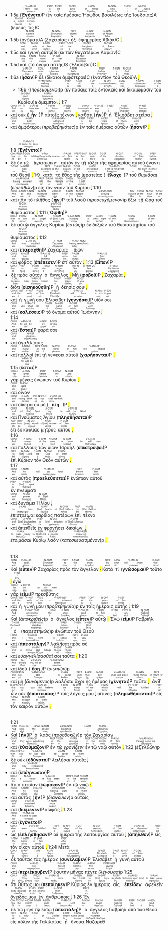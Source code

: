 - 1:5a (<RUBY><ruby><ruby><strong><strong>Ἐγένετο</strong></strong><rt>γίνομαι</rt></ruby><rt>There was</rt></ruby><rt>V-AMI-3S</rt></RUBY>)P (<RUBY><ruby><ruby>ἐν<rt>ἐν</rt></ruby><rt>in</rt></ruby><rt>PREP</rt></RUBY> <RUBY><ruby><ruby>ταῖς<rt>ὁ</rt></ruby><rt>the</rt></ruby><rt>T-DPF</rt></RUBY> <RUBY><ruby><ruby>ἡμέραις<rt>ἡμέρα</rt></ruby><rt>days</rt></ruby><rt>N-DPF</rt></RUBY> <RUBY><ruby><ruby>Ἡρῴδου<rt>Ἡρώδης</rt></ruby><rt>of Herod</rt></ruby><rt>N-GSM</rt></RUBY> <RUBY><ruby><ruby>βασιλέως<rt>βασιλεύς</rt></ruby><rt>king</rt></ruby><rt>N-GSM</rt></RUBY> <RUBY><ruby><ruby>τῆς<rt>ὁ</rt></ruby><rt>-</rt></ruby><rt>T-GSF</rt></RUBY> <RUBY><ruby><ruby>Ἰουδαίας<rt>Ἰουδαία</rt></ruby><rt>of Judea</rt></ruby><rt>N-GSF</rt></RUBY>)A (<RUBY><ruby><ruby>ἱερεύς<rt>ἱερεύς</rt></ruby><rt>a priest</rt></ruby><rt>N-NSM</rt></RUBY> <RUBY><ruby><ruby>τις<rt>τις</rt></ruby><rt>certain</rt></ruby><rt>X-NSM</rt></RUBY>)C
- 1:5b (<RUBY><ruby><ruby>ὀνόματι<rt>ὄνομα</rt></ruby><rt>named</rt></ruby><rt>N-DSN</rt></RUBY>)A (<RUBY><ruby><ruby>Ζαχαρίας<rt>Ζαχαρίας</rt></ruby><rt>Zechariah</rt></ruby><rt>N-NSM</rt></RUBY> ‹<RUBY><ruby><ruby>ἐξ<rt>ἐκ</rt></ruby><rt>of [the]</rt></ruby><rt>PREP</rt></RUBY> <RUBY><ruby><ruby>ἐφημερίας<rt>ἐφημερία</rt></ruby><rt>division</rt></ruby><rt>N-GSF</rt></RUBY> <RUBY><ruby><ruby>Ἀβιά<rt>Ἀβιά</rt></ruby><rt>of Abijah</rt></ruby><rt>N-GSM</rt></RUBY>›)C <mark class="pm">,</mark>
- 1:5c <RUBY><ruby><ruby>καὶ<rt>καί</rt></ruby><rt>and</rt></ruby><rt>CONJ</rt></RUBY> (<RUBY><ruby><ruby>γυνὴ<rt>γυνή</rt></ruby><rt>wife</rt></ruby><rt>N-NSF</rt></RUBY> <RUBY><ruby><ruby>αὐτῷ<rt>αὐτός</rt></ruby><rt>of him</rt></ruby><rt>P-DSM</rt></RUBY>)S (<RUBY><ruby><ruby>ἐκ<rt>ἐκ</rt></ruby><rt>of</rt></ruby><rt>PREP</rt></RUBY> <RUBY><ruby><ruby>τῶν<rt>ὁ</rt></ruby><rt>the</rt></ruby><rt>T-GPF</rt></RUBY> <RUBY><ruby><ruby>θυγατέρων<rt>θυγάτηρ</rt></ruby><rt>daughters</rt></ruby><rt>N-GPF</rt></RUBY> <RUBY><ruby><ruby>Ἀαρών<rt>Ἀαρών</rt></ruby><rt>of Aaron</rt></ruby><rt>N-GSM</rt></RUBY>)C
- 1:5d <RUBY><ruby><ruby>καὶ<rt>καί</rt></ruby><rt>and</rt></ruby><rt>CONJ</rt></RUBY> (<RUBY><ruby><ruby>τὸ<rt>ὁ</rt></ruby><rt>the</rt></ruby><rt>T-NSN</rt></RUBY> <RUBY><ruby><ruby>ὄνομα<rt>ὄνομα</rt></ruby><rt>name</rt></ruby><rt>N-NSN</rt></RUBY> <RUBY><ruby><ruby>αὐτῆς<rt>αὐτός</rt></ruby><rt>of her</rt></ruby><rt>P-GSF</rt></RUBY>)S (<RUBY><ruby><ruby>Ἐλισάβετ<rt>Ἐλισάβετ</rt></ruby><rt>Elizabeth</rt></ruby><rt>N-NSF</rt></RUBY>)C <mark class="pm">.</mark> 
- 1:6a (<RUBY><ruby><ruby><strong><strong>ἦσαν</strong></strong><rt>εἰμί</rt></ruby><rt>They were</rt></ruby><rt>V-IAI-3P</rt></RUBY>)P <RUBY><ruby><ruby>δὲ<rt>δέ</rt></ruby><rt>now</rt></ruby><rt>CONJ</rt></RUBY> (<RUBY><ruby><ruby>δίκαιοι<rt>δίκαιος</rt></ruby><rt>righteous</rt></ruby><rt>A-NPM</rt></RUBY> <RUBY><ruby><ruby>ἀμφότεροι<rt>ἀμφότερος</rt></ruby><rt>both</rt></ruby><rt>A-NPM</rt></RUBY>)C (<RUBY><ruby><ruby>ἐναντίον<rt>ἐναντίον</rt></ruby><rt>before</rt></ruby><rt>PREP</rt></RUBY> <RUBY><ruby><ruby>τοῦ<rt>ὁ</rt></ruby><rt>-</rt></ruby><rt>T-GSM</rt></RUBY> <RUBY><ruby><ruby>Θεοῦ<rt>θεός</rt></ruby><rt>God</rt></ruby><rt>N-GSM</rt></RUBY>)A <mark class="pm">,</mark> 
	- 1:6b {(<RUBY><ruby><ruby><em><em>πορευόμενοι</em></em><rt>πορεύω</rt></ruby><rt>walking</rt></ruby><rt>V-PMP-NPM</rt></RUBY>)p (<RUBY><ruby><ruby>ἐν<rt>ἐν</rt></ruby><rt>in</rt></ruby><rt>PREP</rt></RUBY> <RUBY><ruby><ruby>πάσαις<rt>πᾶς</rt></ruby><rt>all</rt></ruby><rt>A-DPF</rt></RUBY> <RUBY><ruby><ruby>ταῖς<rt>ὁ</rt></ruby><rt>the</rt></ruby><rt>T-DPF</rt></RUBY> <RUBY><ruby><ruby>ἐντολαῖς<rt>ἐντολή</rt></ruby><rt>commandments</rt></ruby><rt>N-DPF</rt></RUBY> <RUBY><ruby><ruby>καὶ<rt>καί</rt></ruby><rt>and</rt></ruby><rt>CONJ</rt></RUBY> <RUBY><ruby><ruby>δικαιώμασιν<rt>δικαίωμα</rt></ruby><rt>ordinances</rt></ruby><rt>N-DPN</rt></RUBY> <RUBY><ruby><ruby>τοῦ<rt>ὁ</rt></ruby><rt>of the</rt></ruby><rt>T-GSM</rt></RUBY> <RUBY><ruby><ruby>Κυρίου<rt>κύριος</rt></ruby><rt>Lord</rt></ruby><rt>N-GSM</rt></RUBY>)a <RUBY><ruby><ruby>ἄμεμπτοι<rt>ἄμεμπτος</rt></ruby><rt>blameless</rt></ruby><rt>A-NPM</rt></RUBY> <mark class="pm">.</mark> 1:7
- <RUBY><ruby><ruby>καὶ<rt>καί</rt></ruby><rt>And</rt></ruby><rt>CONJ</rt></RUBY> <RUBY><ruby><ruby>οὐκ<rt>οὐ</rt></ruby><rt>no</rt></ruby><rt>PRT-N</rt></RUBY> (<RUBY><ruby><ruby><strong><strong>ἦν</strong></strong><rt>εἰμί</rt></ruby><rt>there was</rt></ruby><rt>V-IAI-3S</rt></RUBY>)P <RUBY><ruby><ruby>αὐτοῖς<rt>αὐτός</rt></ruby><rt>to them</rt></ruby><rt>P-DPM</rt></RUBY> <RUBY><ruby><ruby>τέκνον<rt>τέκνον</rt></ruby><rt>child</rt></ruby><rt>N-NSN</rt></RUBY> <mark class="pm">,</mark> <RUBY><ruby><ruby>καθότι<rt>καθότι</rt></ruby><rt>inasmuch as</rt></ruby><rt>CONJ</rt></RUBY> (<RUBY><ruby><ruby><strong><strong>ἦν</strong></strong><rt>εἰμί</rt></ruby><rt>was</rt></ruby><rt>V-IAI-3S</rt></RUBY>)P <RUBY><ruby><ruby>ἡ<rt>ὁ</rt></ruby><rt>-</rt></ruby><rt>T-NSF</rt></RUBY> <RUBY><ruby><ruby>Ἐλισάβετ<rt>Ἐλισάβετ</rt></ruby><rt>Elizabeth</rt></ruby><rt>N-NSF</rt></RUBY> <RUBY><ruby><ruby>στεῖρα<rt>στεῖρα</rt></ruby><rt>barren</rt></ruby><rt>A-NSF</rt></RUBY> <mark class="pm">,</mark>
- <RUBY><ruby><ruby>καὶ<rt>καί</rt></ruby><rt>and</rt></ruby><rt>CONJ</rt></RUBY> <RUBY><ruby><ruby>ἀμφότεροι<rt>ἀμφότερος</rt></ruby><rt>both</rt></ruby><rt>A-NPM</rt></RUBY> (<RUBY><ruby><ruby><em><em>προβεβηκότες</em></em><rt>προβαίνω</rt></ruby><rt>advanced</rt></ruby><rt>V-RAP-NPM</rt></RUBY>)p <RUBY><ruby><ruby>ἐν<rt>ἐν</rt></ruby><rt>in</rt></ruby><rt>PREP</rt></RUBY> <RUBY><ruby><ruby>ταῖς<rt>ὁ</rt></ruby><rt>the</rt></ruby><rt>T-DPF</rt></RUBY> <RUBY><ruby><ruby>ἡμέραις<rt>ἡμέρα</rt></ruby><rt>years</rt></ruby><rt>N-DPF</rt></RUBY> <RUBY><ruby><ruby>αὐτῶν<rt>αὐτός</rt></ruby><rt>of them</rt></ruby><rt>P-GPM</rt></RUBY> (<RUBY><ruby><ruby><strong><strong>ἦσαν</strong></strong><rt>εἰμί</rt></ruby><rt>were</rt></ruby><rt>V-IAI-3P</rt></RUBY>)P <mark class="pm">.</mark></br></br></br> 1:8 (<RUBY><ruby><ruby><strong><strong>Ἐγένετο</strong></strong><rt>γίνομαι</rt></ruby><rt>It came to pass</rt></ruby><rt>V-AMI-3S</rt></RUBY>)P
- <RUBY><ruby><ruby>δὲ<rt>δέ</rt></ruby><rt>now</rt></ruby><rt>CONJ</rt></RUBY> <RUBY><ruby><ruby>ἐν<rt>ἐν</rt></ruby><rt>in</rt></ruby><rt>PREP</rt></RUBY> <RUBY><ruby><ruby>τῷ<rt>ὁ</rt></ruby><rt>the</rt></ruby><rt>T-DSN</rt></RUBY> <RUBY><ruby><ruby><em>ἱερατεύειν</em><rt>ἱερατεύω</rt></ruby><rt>fulfilling the priestly service</rt></ruby><rt>V-PAN</rt></RUBY> <RUBY><ruby><ruby>αὐτὸν<rt>αὐτός</rt></ruby><rt>of him</rt></ruby><rt>P-ASM</rt></RUBY> <RUBY><ruby><ruby>ἐν<rt>ἐν</rt></ruby><rt>in</rt></ruby><rt>PREP</rt></RUBY> <RUBY><ruby><ruby>τῇ<rt>ὁ</rt></ruby><rt>the</rt></ruby><rt>T-DSF</rt></RUBY> <RUBY><ruby><ruby>τάξει<rt>τάξις</rt></ruby><rt>order</rt></ruby><rt>N-DSF</rt></RUBY> <RUBY><ruby><ruby>τῆς<rt>ὁ</rt></ruby><rt>of the</rt></ruby><rt>T-GSF</rt></RUBY> <RUBY><ruby><ruby>ἐφημερίας<rt>ἐφημερία</rt></ruby><rt>division</rt></ruby><rt>N-GSF</rt></RUBY> <RUBY><ruby><ruby>αὐτοῦ<rt>αὐτός</rt></ruby><rt>of him</rt></ruby><rt>P-GSM</rt></RUBY> <RUBY><ruby><ruby>ἔναντι<rt>ἔναντι</rt></ruby><rt>before</rt></ruby><rt>PREP</rt></RUBY> <RUBY><ruby><ruby>τοῦ<rt>ὁ</rt></ruby><rt>-</rt></ruby><rt>T-GSM</rt></RUBY> <RUBY><ruby><ruby>Θεοῦ<rt>θεός</rt></ruby><rt>God</rt></ruby><rt>N-GSM</rt></RUBY> <mark class="pm">,</mark> 1:9 <RUBY><ruby><ruby>κατὰ<rt>κατά</rt></ruby><rt>according to</rt></ruby><rt>PREP</rt></RUBY> <RUBY><ruby><ruby>τὸ<rt>ὁ</rt></ruby><rt>the</rt></ruby><rt>T-ASN</rt></RUBY> <RUBY><ruby><ruby>ἔθος<rt>ἔθος</rt></ruby><rt>custom</rt></ruby><rt>N-ASN</rt></RUBY> <RUBY><ruby><ruby>τῆς<rt>ὁ</rt></ruby><rt>of the</rt></ruby><rt>T-GSF</rt></RUBY> <RUBY><ruby><ruby>ἱερατείας<rt>ἱερατεία</rt></ruby><rt>priesthood</rt></ruby><rt>N-GSF</rt></RUBY> (<RUBY><ruby><ruby><strong><strong>ἔλαχε</strong></strong><rt>λαγχάνω</rt></ruby><rt>it fell to him by lot</rt></ruby><rt>V-AAI-3S</rt></RUBY>)P <RUBY><ruby><ruby>τοῦ<rt>ὁ</rt></ruby><rt>-</rt></ruby><rt>T-GSN</rt></RUBY> <RUBY><ruby><ruby><em>θυμιᾶσαι</em><rt>θυμιάω</rt></ruby><rt>to burn incense</rt></ruby><rt>V-AAN</rt></RUBY> (<RUBY><ruby><ruby><em><em>εἰσελθὼν</em></em><rt>εἰσέρχομαι</rt></ruby><rt>having entered</rt></ruby><rt>V-AAP-NSM</rt></RUBY>)p <RUBY><ruby><ruby>εἰς<rt>εἰς</rt></ruby><rt>into</rt></ruby><rt>PREP</rt></RUBY> <RUBY><ruby><ruby>τὸν<rt>ὁ</rt></ruby><rt>the</rt></ruby><rt>T-ASM</rt></RUBY> <RUBY><ruby><ruby>ναὸν<rt>ναός</rt></ruby><rt>temple</rt></ruby><rt>N-ASM</rt></RUBY> <RUBY><ruby><ruby>τοῦ<rt>ὁ</rt></ruby><rt>of the</rt></ruby><rt>T-GSM</rt></RUBY> <RUBY><ruby><ruby>Κυρίου<rt>κύριος</rt></ruby><rt>Lord</rt></ruby><rt>N-GSM</rt></RUBY> <mark class="pm">,</mark> 1:10
- <RUBY><ruby><ruby>καὶ<rt>καί</rt></ruby><rt>And</rt></ruby><rt>CONJ</rt></RUBY> <RUBY><ruby><ruby>πᾶν<rt>πᾶς</rt></ruby><rt>all</rt></ruby><rt>A-NSN</rt></RUBY> <RUBY><ruby><ruby>τὸ<rt>ὁ</rt></ruby><rt>the</rt></ruby><rt>T-NSN</rt></RUBY> <RUBY><ruby><ruby>πλῆθος<rt>πλῆθος</rt></ruby><rt>multitude</rt></ruby><rt>N-NSN</rt></RUBY> (<RUBY><ruby><ruby><strong><strong>ἦν</strong></strong><rt>εἰμί</rt></ruby><rt>were</rt></ruby><rt>V-IAI-3S</rt></RUBY>)P <RUBY><ruby><ruby>τοῦ<rt>ὁ</rt></ruby><rt>of the</rt></ruby><rt>T-GSM</rt></RUBY> <RUBY><ruby><ruby>λαοῦ<rt>λαός</rt></ruby><rt>people</rt></ruby><rt>N-GSM</rt></RUBY> (<RUBY><ruby><ruby><em><em>προσευχόμενον</em></em><rt>προσεύχομαι</rt></ruby><rt>praying</rt></ruby><rt>V-PMP-NSN</rt></RUBY>)p <RUBY><ruby><ruby>ἔξω<rt>ἔξω</rt></ruby><rt>outside</rt></ruby><rt>ADV</rt></RUBY> <RUBY><ruby><ruby>τῇ<rt>ὁ</rt></ruby><rt>at the</rt></ruby><rt>T-DSF</rt></RUBY> <RUBY><ruby><ruby>ὥρᾳ<rt>ὥρα</rt></ruby><rt>hour</rt></ruby><rt>N-DSF</rt></RUBY> <RUBY><ruby><ruby>τοῦ<rt>ὁ</rt></ruby><rt>of the</rt></ruby><rt>T-GSN</rt></RUBY> <RUBY><ruby><ruby>θυμιάματος<rt>θυμίαμα</rt></ruby><rt>incense</rt></ruby><rt>N-GSN</rt></RUBY> <mark class="pm">.</mark> 1:11 (<RUBY><ruby><ruby><strong><strong>Ὤφθη</strong></strong><rt>ὁράω</rt></ruby><rt>Appeared</rt></ruby><rt>V-API-3S</rt></RUBY>)P
- <RUBY><ruby><ruby>δὲ<rt>δέ</rt></ruby><rt>then</rt></ruby><rt>CONJ</rt></RUBY> <RUBY><ruby><ruby>αὐτῷ<rt>αὐτός</rt></ruby><rt>to him</rt></ruby><rt>P-DSM</rt></RUBY> <RUBY><ruby><ruby>ἄγγελος<rt>ἄγγελος</rt></ruby><rt>an angel</rt></ruby><rt>N-NSM</rt></RUBY> <RUBY><ruby><ruby>Κυρίου<rt>κύριος</rt></ruby><rt>of [the] Lord</rt></ruby><rt>N-GSM</rt></RUBY> (<RUBY><ruby><ruby><em><em>ἑστὼς</em></em><rt>ἵστημι</rt></ruby><rt>standing</rt></ruby><rt>V-RAP-NSM</rt></RUBY>)p <RUBY><ruby><ruby>ἐκ<rt>ἐκ</rt></ruby><rt>at</rt></ruby><rt>PREP</rt></RUBY> <RUBY><ruby><ruby>δεξιῶν<rt>δεξιός</rt></ruby><rt>[the] right</rt></ruby><rt>A-GPN</rt></RUBY> <RUBY><ruby><ruby>τοῦ<rt>ὁ</rt></ruby><rt>of the</rt></ruby><rt>T-GSN</rt></RUBY> <RUBY><ruby><ruby>θυσιαστηρίου<rt>θυσιαστήριον</rt></ruby><rt>altar</rt></ruby><rt>N-GSN</rt></RUBY> <RUBY><ruby><ruby>τοῦ<rt>ὁ</rt></ruby><rt>of the</rt></ruby><rt>T-GSN</rt></RUBY> <RUBY><ruby><ruby>θυμιάματος<rt>θυμίαμα</rt></ruby><rt>incense</rt></ruby><rt>N-GSN</rt></RUBY> <mark class="pm">.</mark> 1:12
- <RUBY><ruby><ruby>καὶ<rt>καί</rt></ruby><rt>And</rt></ruby><rt>CONJ</rt></RUBY> (<RUBY><ruby><ruby><strong><strong>ἐταράχθη</strong></strong><rt>ταράσσω</rt></ruby><rt>was troubled</rt></ruby><rt>V-API-3S</rt></RUBY>)P <RUBY><ruby><ruby>Ζαχαρίας<rt>Ζαχαρίας</rt></ruby><rt>Zechariah</rt></ruby><rt>N-NSM</rt></RUBY> <RUBY><ruby><ruby><em>ἰδών</em><rt>εἴδω</rt></ruby><rt>having seen [him]</rt></ruby><rt>V-AAP-NSM</rt></RUBY>
- <RUBY><ruby><ruby>καὶ<rt>καί</rt></ruby><rt>and</rt></ruby><rt>CONJ</rt></RUBY> <RUBY><ruby><ruby>φόβος<rt>φόβος</rt></ruby><rt>fear</rt></ruby><rt>N-NSM</rt></RUBY> (<RUBY><ruby><ruby><strong><strong>ἐπέπεσεν</strong></strong><rt>ἐπιπίπτω</rt></ruby><rt>fell</rt></ruby><rt>V-AAI-3S</rt></RUBY>)P <RUBY><ruby><ruby>ἐπ᾽<rt>ἐπί</rt></ruby><rt>upon</rt></ruby><rt>PREP</rt></RUBY> <RUBY><ruby><ruby>αὐτόν<rt>αὐτός</rt></ruby><rt>him</rt></ruby><rt>P-ASM</rt></RUBY> <mark class="pm">.</mark> 1:13 (<RUBY><ruby><ruby><strong><strong>Εἶπεν</strong></strong><rt>εἶπον</rt></ruby><rt>Said</rt></ruby><rt>V-AAI-3S</rt></RUBY>)P
- <RUBY><ruby><ruby>δὲ<rt>δέ</rt></ruby><rt>then</rt></ruby><rt>CONJ</rt></RUBY> <RUBY><ruby><ruby>πρὸς<rt>πρός</rt></ruby><rt>to</rt></ruby><rt>PREP</rt></RUBY> <RUBY><ruby><ruby>αὐτὸν<rt>αὐτός</rt></ruby><rt>him</rt></ruby><rt>P-ASM</rt></RUBY> <RUBY><ruby><ruby>ὁ<rt>ὁ</rt></ruby><rt>the</rt></ruby><rt>T-NSM</rt></RUBY> <RUBY><ruby><ruby>ἄγγελος<rt>ἄγγελος</rt></ruby><rt>angel</rt></ruby><rt>N-NSM</rt></RUBY> <mark class="pm">·</mark> <RUBY><ruby><ruby>Μὴ<rt>μή</rt></ruby><rt>Not</rt></ruby><rt>PRT-N</rt></RUBY> (<RUBY><ruby><ruby><strong><strong>φοβοῦ</strong></strong><rt>φοβέω</rt></ruby><rt>fear</rt></ruby><rt>V-PMM-2S</rt></RUBY>)P <mark class="pm">,</mark> <RUBY><ruby><ruby>Ζαχαρία<rt>Ζαχαρίας</rt></ruby><rt>Zechariah</rt></ruby><rt>N-VSM</rt></RUBY> <mark class="pm">,</mark>
- <RUBY><ruby><ruby>διότι<rt>διότι</rt></ruby><rt>because</rt></ruby><rt>CONJ</rt></RUBY> (<RUBY><ruby><ruby><strong><strong>εἰσηκούσθη</strong></strong><rt>εἰσακούω</rt></ruby><rt>has been heard</rt></ruby><rt>V-API-3S</rt></RUBY>)P <RUBY><ruby><ruby>ἡ<rt>ὁ</rt></ruby><rt>the</rt></ruby><rt>T-NSF</rt></RUBY> <RUBY><ruby><ruby>δέησίς<rt>δέησις</rt></ruby><rt>prayer</rt></ruby><rt>N-NSF</rt></RUBY> <RUBY><ruby><ruby>σου<rt>σύ</rt></ruby><rt>of you</rt></ruby><rt>P-2GS</rt></RUBY> <mark class="pm">,</mark>
- <RUBY><ruby><ruby>καὶ<rt>καί</rt></ruby><rt>and</rt></ruby><rt>CONJ</rt></RUBY> <RUBY><ruby><ruby>ἡ<rt>ὁ</rt></ruby><rt>the</rt></ruby><rt>T-NSF</rt></RUBY> <RUBY><ruby><ruby>γυνή<rt>γυνή</rt></ruby><rt>wife</rt></ruby><rt>N-NSF</rt></RUBY> <RUBY><ruby><ruby>σου<rt>σύ</rt></ruby><rt>of You</rt></ruby><rt>P-2GS</rt></RUBY> <RUBY><ruby><ruby>Ἐλισάβετ<rt>Ἐλισάβετ</rt></ruby><rt>Elizabeth</rt></ruby><rt>N-NSF</rt></RUBY> (<RUBY><ruby><ruby><strong><strong>γεννήσει</strong></strong><rt>γεννάω</rt></ruby><rt>will bear</rt></ruby><rt>V-FAI-3S</rt></RUBY>)P <RUBY><ruby><ruby>υἱόν<rt>υἱός</rt></ruby><rt>a son</rt></ruby><rt>N-ASM</rt></RUBY> <RUBY><ruby><ruby>σοι<rt>σύ</rt></ruby><rt>to you</rt></ruby><rt>P-2DS</rt></RUBY>
- <RUBY><ruby><ruby>καὶ<rt>καί</rt></ruby><rt>and</rt></ruby><rt>CONJ</rt></RUBY> (<RUBY><ruby><ruby><strong><strong>καλέσεις</strong></strong><rt>καλέω</rt></ruby><rt>you shall call</rt></ruby><rt>V-FAI-2S</rt></RUBY>)P <RUBY><ruby><ruby>τὸ<rt>ὁ</rt></ruby><rt>the</rt></ruby><rt>T-ASN</rt></RUBY> <RUBY><ruby><ruby>ὄνομα<rt>ὄνομα</rt></ruby><rt>name</rt></ruby><rt>N-ASN</rt></RUBY> <RUBY><ruby><ruby>αὐτοῦ<rt>αὐτός</rt></ruby><rt>of him</rt></ruby><rt>P-GSM</rt></RUBY> <RUBY><ruby><ruby>Ἰωάννην<rt>Ἰωάννης</rt></ruby><rt>John</rt></ruby><rt>N-ASM</rt></RUBY> <mark class="pm">.</mark></br> 1:14
- <RUBY><ruby><ruby>καὶ<rt>καί</rt></ruby><rt>And</rt></ruby><rt>CONJ</rt></RUBY> (<RUBY><ruby><ruby><strong><strong>ἔσται</strong></strong><rt>εἰμί</rt></ruby><rt>he will be</rt></ruby><rt>V-FMI-3S</rt></RUBY>)P <RUBY><ruby><ruby>χαρά<rt>χαρά</rt></ruby><rt>joy</rt></ruby><rt>N-NSF</rt></RUBY> <RUBY><ruby><ruby>σοι<rt>σύ</rt></ruby><rt>to you</rt></ruby><rt>P-2DS</rt></RUBY>
- <RUBY><ruby><ruby>καὶ<rt>καί</rt></ruby><rt>and</rt></ruby><rt>CONJ</rt></RUBY> <RUBY><ruby><ruby>ἀγαλλίασις<rt>ἀγαλλίασις</rt></ruby><rt>gladness</rt></ruby><rt>N-NSF</rt></RUBY></br>
- <RUBY><ruby><ruby>καὶ<rt>καί</rt></ruby><rt>and</rt></ruby><rt>CONJ</rt></RUBY> <RUBY><ruby><ruby>πολλοὶ<rt>πολύς</rt></ruby><rt>many</rt></ruby><rt>A-NPM</rt></RUBY> <RUBY><ruby><ruby>ἐπὶ<rt>ἐπί</rt></ruby><rt>at</rt></ruby><rt>PREP</rt></RUBY> <RUBY><ruby><ruby>τῇ<rt>ὁ</rt></ruby><rt>the</rt></ruby><rt>T-DSF</rt></RUBY> <RUBY><ruby><ruby>γενέσει<rt>γένεσις</rt></ruby><rt>birth</rt></ruby><rt>N-DSF</rt></RUBY> <RUBY><ruby><ruby>αὐτοῦ<rt>αὐτός</rt></ruby><rt>of him</rt></ruby><rt>P-GSM</rt></RUBY> (<RUBY><ruby><ruby><strong><strong>χαρήσονται</strong></strong><rt>χαίρω</rt></ruby><rt>will rejoice</rt></ruby><rt>V-FMI-3P</rt></RUBY>)P <mark class="pm">.</mark></br> 1:15 (<RUBY><ruby><ruby><strong><strong>ἔσται</strong></strong><rt>εἰμί</rt></ruby><rt>He will be</rt></ruby><rt>V-FMI-3S</rt></RUBY>)P
- <RUBY><ruby><ruby>γὰρ<rt>γάρ</rt></ruby><rt>for</rt></ruby><rt>CONJ</rt></RUBY> <RUBY><ruby><ruby>μέγας<rt>μέγας</rt></ruby><rt>great</rt></ruby><rt>A-NSM</rt></RUBY> <RUBY><ruby><ruby>ἐνώπιον<rt>ἐνώπιον</rt></ruby><rt>before</rt></ruby><rt>PREP</rt></RUBY> <RUBY><ruby><ruby>τοῦ<rt>ὁ</rt></ruby><rt>the</rt></ruby><rt>T-GSM</rt></RUBY> <RUBY><ruby><ruby>Κυρίου<rt>κύριος</rt></ruby><rt>Lord</rt></ruby><rt>N-GSM</rt></RUBY> <mark class="pm">,</mark></br>
- <RUBY><ruby><ruby>καὶ<rt>καί</rt></ruby><rt>and</rt></ruby><rt>CONJ</rt></RUBY> <RUBY><ruby><ruby>οἶνον<rt>οἶνος</rt></ruby><rt>wine</rt></ruby><rt>N-ASM</rt></RUBY>
- <RUBY><ruby><ruby>καὶ<rt>καί</rt></ruby><rt>and</rt></ruby><rt>CONJ</rt></RUBY> <RUBY><ruby><ruby>σίκερα<rt>σίκερα</rt></ruby><rt>strong drink</rt></ruby><rt>N-ASN</rt></RUBY> <RUBY><ruby><ruby>οὐ<rt>οὐ</rt></ruby><rt>no</rt></ruby><rt>PRT-N</rt></RUBY> <RUBY><ruby><ruby>μὴ<rt>μή</rt></ruby><rt>not</rt></ruby><rt>PRT-N</rt></RUBY> (<RUBY><ruby><ruby><strong><strong>πίῃ</strong></strong><rt>πίνω</rt></ruby><rt>shall he drink</rt></ruby><rt>V-AAS-3S</rt></RUBY>)P <mark class="pm">,</mark></br>
- <RUBY><ruby><ruby>καὶ<rt>καί</rt></ruby><rt>and</rt></ruby><rt>CONJ</rt></RUBY> <RUBY><ruby><ruby>Πνεύματος<rt>πνεῦμα</rt></ruby><rt>[of the] Spirit</rt></ruby><rt>N-GSN</rt></RUBY> <RUBY><ruby><ruby>Ἁγίου<rt>ἅγιος</rt></ruby><rt>Holy</rt></ruby><rt>A-GSN</rt></RUBY> (<RUBY><ruby><ruby><strong><strong>πλησθήσεται</strong></strong><rt>πλήθω</rt></ruby><rt>he will be filled</rt></ruby><rt>V-FPI-3S</rt></RUBY>)P</br> <RUBY><ruby><ruby>ἔτι<rt>ἔτι</rt></ruby><rt>even</rt></ruby><rt>ADV</rt></RUBY> <RUBY><ruby><ruby>ἐκ<rt>ἐκ</rt></ruby><rt>from</rt></ruby><rt>PREP</rt></RUBY> <RUBY><ruby><ruby>κοιλίας<rt>κοιλία</rt></ruby><rt>[the] womb</rt></ruby><rt>N-GSF</rt></RUBY> <RUBY><ruby><ruby>μητρὸς<rt>μήτηρ</rt></ruby><rt>of [the] mother</rt></ruby><rt>N-GSF</rt></RUBY> <RUBY><ruby><ruby>αὐτοῦ<rt>αὐτός</rt></ruby><rt>of him</rt></ruby><rt>P-GSM</rt></RUBY> <mark class="pm">,</mark></br> 1:16
- <RUBY><ruby><ruby>καὶ<rt>καί</rt></ruby><rt>And</rt></ruby><rt>CONJ</rt></RUBY> <RUBY><ruby><ruby>πολλοὺς<rt>πολύς</rt></ruby><rt>many</rt></ruby><rt>A-APM</rt></RUBY> <RUBY><ruby><ruby>τῶν<rt>ὁ</rt></ruby><rt>of the</rt></ruby><rt>T-GPM</rt></RUBY> <RUBY><ruby><ruby>υἱῶν<rt>υἱός</rt></ruby><rt>sons</rt></ruby><rt>N-GPM</rt></RUBY> <RUBY><ruby><ruby>Ἰσραὴλ<rt>Ἰσραήλ</rt></ruby><rt>of Israel</rt></ruby><rt>N-GSM</rt></RUBY> (<RUBY><ruby><ruby><strong><strong>ἐπιστρέψει</strong></strong><rt>ἐπιστρέφω</rt></ruby><rt>he will turn</rt></ruby><rt>V-FAI-3S</rt></RUBY>)P</br> <RUBY><ruby><ruby>ἐπὶ<rt>ἐπί</rt></ruby><rt>to</rt></ruby><rt>PREP</rt></RUBY> <RUBY><ruby><ruby>Κύριον<rt>κύριος</rt></ruby><rt>[the] Lord</rt></ruby><rt>N-ASM</rt></RUBY> <RUBY><ruby><ruby>τὸν<rt>ὁ</rt></ruby><rt>the</rt></ruby><rt>T-ASM</rt></RUBY> <RUBY><ruby><ruby>Θεὸν<rt>θεός</rt></ruby><rt>God</rt></ruby><rt>N-ASM</rt></RUBY> <RUBY><ruby><ruby>αὐτῶν<rt>αὐτός</rt></ruby><rt>of them</rt></ruby><rt>P-GPM</rt></RUBY> <mark class="pm">.</mark></br> 1:17
- <RUBY><ruby><ruby>καὶ<rt>καί</rt></ruby><rt>And</rt></ruby><rt>CONJ</rt></RUBY> <RUBY><ruby><ruby>αὐτὸς<rt>αὐτός</rt></ruby><rt>he</rt></ruby><rt>P-NSM</rt></RUBY> (<RUBY><ruby><ruby><strong><strong>προελεύσεται</strong></strong><rt>προέρχομαι</rt></ruby><rt>will go forth</rt></ruby><rt>V-FMI-3S</rt></RUBY>)P <RUBY><ruby><ruby>ἐνώπιον<rt>ἐνώπιον</rt></ruby><rt>before</rt></ruby><rt>PREP</rt></RUBY> <RUBY><ruby><ruby>αὐτοῦ<rt>αὐτός</rt></ruby><rt>Him</rt></ruby><rt>P-GSM</rt></RUBY></br> <RUBY><ruby><ruby>ἐν<rt>ἐν</rt></ruby><rt>in</rt></ruby><rt>PREP</rt></RUBY> <RUBY><ruby><ruby>πνεύματι<rt>πνεῦμα</rt></ruby><rt>[the] spirit</rt></ruby><rt>N-DSN</rt></RUBY>
- <RUBY><ruby><ruby>καὶ<rt>καί</rt></ruby><rt>and</rt></ruby><rt>CONJ</rt></RUBY> <RUBY><ruby><ruby>δυνάμει<rt>δύναμις</rt></ruby><rt>power</rt></ruby><rt>N-DSF</rt></RUBY> <RUBY><ruby><ruby>Ἠλίου<rt>Ἡλίας</rt></ruby><rt>of Elijah</rt></ruby><rt>N-GSM</rt></RUBY> <mark class="pm">,</mark></br> <RUBY><ruby><ruby><em>ἐπιστρέψαι</em><rt>ἐπιστρέφω</rt></ruby><rt>to turn</rt></ruby><rt>V-AAN</rt></RUBY> <RUBY><ruby><ruby>καρδίας<rt>καρδία</rt></ruby><rt>[the] hearts</rt></ruby><rt>N-APF</rt></RUBY> <RUBY><ruby><ruby>πατέρων<rt>πατήρ</rt></ruby><rt>of [the] fathers</rt></ruby><rt>N-GPM</rt></RUBY> <RUBY><ruby><ruby>ἐπὶ<rt>ἐπί</rt></ruby><rt>to</rt></ruby><rt>PREP</rt></RUBY> <RUBY><ruby><ruby>τέκνα<rt>τέκνον</rt></ruby><rt>[the] children</rt></ruby><rt>N-APN</rt></RUBY></br>
- <RUBY><ruby><ruby>καὶ<rt>καί</rt></ruby><rt>and</rt></ruby><rt>CONJ</rt></RUBY> <RUBY><ruby><ruby>ἀπειθεῖς<rt>ἀπειθής</rt></ruby><rt>[the] disobedient</rt></ruby><rt>A-APM</rt></RUBY> <RUBY><ruby><ruby>ἐν<rt>ἐν</rt></ruby><rt>to</rt></ruby><rt>PREP</rt></RUBY> <RUBY><ruby><ruby>φρονήσει<rt>φρόνησις</rt></ruby><rt>[the] wisdom</rt></ruby><rt>N-DSF</rt></RUBY> <RUBY><ruby><ruby>δικαίων<rt>δίκαιος</rt></ruby><rt>of [the] righteous</rt></ruby><rt>A-GPM</rt></RUBY> <mark class="pm">,</mark></br> <RUBY><ruby><ruby><em>ἑτοιμάσαι</em><rt>ἑτοιμάζω</rt></ruby><rt>to make ready</rt></ruby><rt>V-AAN</rt></RUBY> <RUBY><ruby><ruby>Κυρίῳ<rt>κύριος</rt></ruby><rt>for [the] Lord</rt></ruby><rt>N-DSM</rt></RUBY> <RUBY><ruby><ruby>λαὸν<rt>λαός</rt></ruby><rt>a people</rt></ruby><rt>N-ASM</rt></RUBY> (<RUBY><ruby><ruby><em><em>κατεσκευασμένον</em></em><rt>κατασκευάζω</rt></ruby><rt>prepared</rt></ruby><rt>V-RPP-ASM</rt></RUBY>)p <mark class="pm">.</mark></br></br></br> 1:18
- <RUBY><ruby><ruby>Καὶ<rt>καί</rt></ruby><rt>And</rt></ruby><rt>CONJ</rt></RUBY> (<RUBY><ruby><ruby><strong><strong>εἶπεν</strong></strong><rt>εἶπον</rt></ruby><rt>said</rt></ruby><rt>V-AAI-3S</rt></RUBY>)P <RUBY><ruby><ruby>Ζαχαρίας<rt>Ζαχαρίας</rt></ruby><rt>Zechariah</rt></ruby><rt>N-NSM</rt></RUBY> <RUBY><ruby><ruby>πρὸς<rt>πρός</rt></ruby><rt>to</rt></ruby><rt>PREP</rt></RUBY> <RUBY><ruby><ruby>τὸν<rt>ὁ</rt></ruby><rt>the</rt></ruby><rt>T-ASM</rt></RUBY> <RUBY><ruby><ruby>ἄγγελον<rt>ἄγγελος</rt></ruby><rt>angel</rt></ruby><rt>N-ASM</rt></RUBY> <mark class="pm">·</mark> <RUBY><ruby><ruby>Κατὰ<rt>κατά</rt></ruby><rt>By</rt></ruby><rt>PREP</rt></RUBY> <RUBY><ruby><ruby>τί<rt>τίς</rt></ruby><rt>what</rt></ruby><rt>I-ASN</rt></RUBY> (<RUBY><ruby><ruby><strong><strong>γνώσομαι</strong></strong><rt>γινώσκω</rt></ruby><rt>will I know</rt></ruby><rt>V-FMI-1S</rt></RUBY>)P <RUBY><ruby><ruby>τοῦτο<rt>οὗτος</rt></ruby><rt>this?</rt></ruby><rt>D-ASN</rt></RUBY> <mark class="pm">;</mark> <RUBY><ruby><ruby>ἐγὼ<rt>ἐγώ</rt></ruby><rt>I</rt></ruby><rt>P-1NS</rt></RUBY>
- <RUBY><ruby><ruby>γάρ<rt>γάρ</rt></ruby><rt>for</rt></ruby><rt>CONJ</rt></RUBY> (<RUBY><ruby><ruby><strong><strong>εἰμι</strong></strong><rt>εἰμί</rt></ruby><rt>am</rt></ruby><rt>V-PAI-1S</rt></RUBY>)P <RUBY><ruby><ruby>πρεσβύτης<rt>πρεσβύτης</rt></ruby><rt>an old man</rt></ruby><rt>N-NSM</rt></RUBY>
- <RUBY><ruby><ruby>καὶ<rt>καί</rt></ruby><rt>and</rt></ruby><rt>CONJ</rt></RUBY> <RUBY><ruby><ruby>ἡ<rt>ὁ</rt></ruby><rt>the</rt></ruby><rt>T-NSF</rt></RUBY> <RUBY><ruby><ruby>γυνή<rt>γυνή</rt></ruby><rt>wife</rt></ruby><rt>N-NSF</rt></RUBY> <RUBY><ruby><ruby>μου<rt>ἐγώ</rt></ruby><rt>of me</rt></ruby><rt>P-1GS</rt></RUBY> (<RUBY><ruby><ruby><em><em>προβεβηκυῖα</em></em><rt>προβαίνω</rt></ruby><rt>is advanced</rt></ruby><rt>V-RAP-NSF</rt></RUBY>)p <RUBY><ruby><ruby>ἐν<rt>ἐν</rt></ruby><rt>in</rt></ruby><rt>PREP</rt></RUBY> <RUBY><ruby><ruby>ταῖς<rt>ὁ</rt></ruby><rt>the</rt></ruby><rt>T-DPF</rt></RUBY> <RUBY><ruby><ruby>ἡμέραις<rt>ἡμέρα</rt></ruby><rt>years</rt></ruby><rt>N-DPF</rt></RUBY> <RUBY><ruby><ruby>αὐτῆς<rt>αὐτός</rt></ruby><rt>of her</rt></ruby><rt>P-GSF</rt></RUBY> <mark class="pm">.</mark> 1:19
- <RUBY><ruby><ruby>Καὶ<rt>καί</rt></ruby><rt>And</rt></ruby><rt>CONJ</rt></RUBY> (<RUBY><ruby><ruby><em><em>ἀποκριθεὶς</em></em><rt>ἀποκρίνω</rt></ruby><rt>answering</rt></ruby><rt>V-AMP-NSM</rt></RUBY>)p <RUBY><ruby><ruby>ὁ<rt>ὁ</rt></ruby><rt>the</rt></ruby><rt>T-NSM</rt></RUBY> <RUBY><ruby><ruby>ἄγγελος<rt>ἄγγελος</rt></ruby><rt>angel</rt></ruby><rt>N-NSM</rt></RUBY> (<RUBY><ruby><ruby><strong><strong>εἶπεν</strong></strong><rt>εἶπον</rt></ruby><rt>said</rt></ruby><rt>V-AAI-3S</rt></RUBY>)P <RUBY><ruby><ruby>αὐτῷ<rt>αὐτός</rt></ruby><rt>to him</rt></ruby><rt>P-DSM</rt></RUBY> <mark class="pm">·</mark> <RUBY><ruby><ruby>Ἐγώ<rt>ἐγώ</rt></ruby><rt>I</rt></ruby><rt>P-1NS</rt></RUBY> (<RUBY><ruby><ruby><strong><strong>εἰμι</strong></strong><rt>εἰμί</rt></ruby><rt>am</rt></ruby><rt>V-PAI-1S</rt></RUBY>)P <RUBY><ruby><ruby>Γαβριὴλ<rt>Γαβριήλ</rt></ruby><rt>Gabriel</rt></ruby><rt>N-NSM</rt></RUBY> <RUBY><ruby><ruby>ὁ<rt>ὁ</rt></ruby><rt>the [one]</rt></ruby><rt>T-NSM</rt></RUBY> (<RUBY><ruby><ruby><em><em>παρεστηκὼς</em></em><rt>παρίστημι</rt></ruby><rt>standing</rt></ruby><rt>V-RAP-NSM</rt></RUBY>)p <RUBY><ruby><ruby>ἐνώπιον<rt>ἐνώπιον</rt></ruby><rt>before</rt></ruby><rt>PREP</rt></RUBY> <RUBY><ruby><ruby>τοῦ<rt>ὁ</rt></ruby><rt>-</rt></ruby><rt>T-GSM</rt></RUBY> <RUBY><ruby><ruby>Θεοῦ<rt>θεός</rt></ruby><rt>God</rt></ruby><rt>N-GSM</rt></RUBY>
- <RUBY><ruby><ruby>καὶ<rt>καί</rt></ruby><rt>and</rt></ruby><rt>CONJ</rt></RUBY> (<RUBY><ruby><ruby><strong><strong>ἀπεστάλην</strong></strong><rt>ἀποστέλλω</rt></ruby><rt>I was sent</rt></ruby><rt>V-API-1S</rt></RUBY>)P <RUBY><ruby><ruby><em>λαλῆσαι</em><rt>λαλέω</rt></ruby><rt>to speak</rt></ruby><rt>V-AAN</rt></RUBY> <RUBY><ruby><ruby>πρὸς<rt>πρός</rt></ruby><rt>to</rt></ruby><rt>PREP</rt></RUBY> <RUBY><ruby><ruby>σὲ<rt>σύ</rt></ruby><rt>you</rt></ruby><rt>P-2AS</rt></RUBY>
- <RUBY><ruby><ruby>καὶ<rt>καί</rt></ruby><rt>and</rt></ruby><rt>CONJ</rt></RUBY> <RUBY><ruby><ruby><em>εὐαγγελίσασθαί</em><rt>εὐαγγελίζομαι</rt></ruby><rt>to bring glad tidings</rt></ruby><rt>V-AMN</rt></RUBY> <RUBY><ruby><ruby>σοι<rt>σύ</rt></ruby><rt>to you</rt></ruby><rt>P-2DS</rt></RUBY> <RUBY><ruby><ruby>ταῦτα<rt>οὗτος</rt></ruby><rt>these</rt></ruby><rt>D-APN</rt></RUBY> <mark class="pm">·</mark> 1:20
- <RUBY><ruby><ruby>καὶ<rt>καί</rt></ruby><rt>And</rt></ruby><rt>CONJ</rt></RUBY> <RUBY><ruby><ruby>ἰδοὺ<rt>ἰδού</rt></ruby><rt>behold</rt></ruby><rt>INJ</rt></RUBY> (<RUBY><ruby><ruby><strong><strong>ἔσῃ</strong></strong><rt>εἰμί</rt></ruby><rt>you will be</rt></ruby><rt>V-FMI-2S</rt></RUBY>)P (<RUBY><ruby><ruby><em><em>σιωπῶν</em></em><rt>σιωπάω</rt></ruby><rt>silent</rt></ruby><rt>V-PAP-NSM</rt></RUBY>)p
- <RUBY><ruby><ruby>καὶ<rt>καί</rt></ruby><rt>and</rt></ruby><rt>CONJ</rt></RUBY> <RUBY><ruby><ruby>μὴ<rt>μή</rt></ruby><rt>not</rt></ruby><rt>PRT-N</rt></RUBY> (<RUBY><ruby><ruby><em><em>δυνάμενος</em></em><rt>δύναμαι</rt></ruby><rt>able</rt></ruby><rt>V-PMP-NSM</rt></RUBY>)p <RUBY><ruby><ruby><em>λαλῆσαι</em><rt>λαλέω</rt></ruby><rt>to speak</rt></ruby><rt>V-AAN</rt></RUBY> <RUBY><ruby><ruby>ἄχρι<rt>ἄχρι</rt></ruby><rt>until</rt></ruby><rt>PREP</rt></RUBY> <RUBY><ruby><ruby>ἧς<rt>ὅς</rt></ruby><rt>that</rt></ruby><rt>R-GSF</rt></RUBY> <RUBY><ruby><ruby>ἡμέρας<rt>ἡμέρα</rt></ruby><rt>day</rt></ruby><rt>N-GSF</rt></RUBY> (<RUBY><ruby><ruby><strong><strong>γένηται</strong></strong><rt>γίνομαι</rt></ruby><rt>shall take place</rt></ruby><rt>V-AMS-3S</rt></RUBY>)P <RUBY><ruby><ruby>ταῦτα<rt>οὗτος</rt></ruby><rt>these things</rt></ruby><rt>D-NPN</rt></RUBY> <mark class="pm">,</mark> <RUBY><ruby><ruby>ἀνθ᾽<rt>ἀντί</rt></ruby><rt>in return for</rt></ruby><rt>PREP</rt></RUBY> <RUBY><ruby><ruby>ὧν<rt>ὅς</rt></ruby><rt>that</rt></ruby><rt>R-GPN</rt></RUBY> <RUBY><ruby><ruby>οὐκ<rt>οὐ</rt></ruby><rt>not</rt></ruby><rt>PRT-N</rt></RUBY> (<RUBY><ruby><ruby><strong><strong>ἐπίστευσας</strong></strong><rt>πιστεύω</rt></ruby><rt>you did believe</rt></ruby><rt>V-AAI-2S</rt></RUBY>)P <RUBY><ruby><ruby>τοῖς<rt>ὁ</rt></ruby><rt>the</rt></ruby><rt>T-DPM</rt></RUBY> <RUBY><ruby><ruby>λόγοις<rt>λόγος</rt></ruby><rt>words</rt></ruby><rt>N-DPM</rt></RUBY> <RUBY><ruby><ruby>μου<rt>ἐγώ</rt></ruby><rt>of me</rt></ruby><rt>P-1GS</rt></RUBY> <mark class="pm">,</mark> <RUBY><ruby><ruby>οἵτινες<rt>ὅστις</rt></ruby><rt>which</rt></ruby><rt>R-NPM</rt></RUBY> (<RUBY><ruby><ruby><strong><strong>πληρωθήσονται</strong></strong><rt>πληρόω</rt></ruby><rt>will be fulfilled</rt></ruby><rt>V-FPI-3P</rt></RUBY>)P <RUBY><ruby><ruby>εἰς<rt>εἰς</rt></ruby><rt>in</rt></ruby><rt>PREP</rt></RUBY> <RUBY><ruby><ruby>τὸν<rt>ὁ</rt></ruby><rt>the</rt></ruby><rt>T-ASM</rt></RUBY> <RUBY><ruby><ruby>καιρὸν<rt>καιρός</rt></ruby><rt>season</rt></ruby><rt>N-ASM</rt></RUBY> <RUBY><ruby><ruby>αὐτῶν<rt>αὐτός</rt></ruby><rt>of them</rt></ruby><rt>P-GPM</rt></RUBY> <mark class="pm">.</mark></br></br></br> 1:21
- <RUBY><ruby><ruby>Καὶ<rt>καί</rt></ruby><rt>And</rt></ruby><rt>CONJ</rt></RUBY> (<RUBY><ruby><ruby><strong><strong>ἦν</strong></strong><rt>εἰμί</rt></ruby><rt>were</rt></ruby><rt>V-IAI-3S</rt></RUBY>)P <RUBY><ruby><ruby>ὁ<rt>ὁ</rt></ruby><rt>the</rt></ruby><rt>T-NSM</rt></RUBY> <RUBY><ruby><ruby>λαὸς<rt>λαός</rt></ruby><rt>people</rt></ruby><rt>N-NSM</rt></RUBY> (<RUBY><ruby><ruby><em><em>προσδοκῶν</em></em><rt>προσδοκάω</rt></ruby><rt>expecting</rt></ruby><rt>V-PAP-NSM</rt></RUBY>)p <RUBY><ruby><ruby>τὸν<rt>ὁ</rt></ruby><rt>-</rt></ruby><rt>T-ASM</rt></RUBY> <RUBY><ruby><ruby>Ζαχαρίαν<rt>Ζαχαρίας</rt></ruby><rt>Zechariah</rt></ruby><rt>N-ASM</rt></RUBY>
- <RUBY><ruby><ruby>καὶ<rt>καί</rt></ruby><rt>and</rt></ruby><rt>CONJ</rt></RUBY> (<RUBY><ruby><ruby><strong><strong>ἐθαύμαζον</strong></strong><rt>θαυμάζω</rt></ruby><rt>they were wondering</rt></ruby><rt>V-IAI-3P</rt></RUBY>)P <RUBY><ruby><ruby>ἐν<rt>ἐν</rt></ruby><rt>at</rt></ruby><rt>PREP</rt></RUBY> <RUBY><ruby><ruby>τῷ<rt>ὁ</rt></ruby><rt>the</rt></ruby><rt>T-DSN</rt></RUBY> <RUBY><ruby><ruby><em>χρονίζειν</em><rt>χρονίζω</rt></ruby><rt>delaying</rt></ruby><rt>V-PAN</rt></RUBY> <RUBY><ruby><ruby>ἐν<rt>ἐν</rt></ruby><rt>in</rt></ruby><rt>PREP</rt></RUBY> <RUBY><ruby><ruby>τῷ<rt>ὁ</rt></ruby><rt>the</rt></ruby><rt>T-DSM</rt></RUBY> <RUBY><ruby><ruby>ναῷ<rt>ναός</rt></ruby><rt>temple</rt></ruby><rt>N-DSM</rt></RUBY> <RUBY><ruby><ruby>αὐτόν<rt>αὐτός</rt></ruby><rt>of him</rt></ruby><rt>P-ASM</rt></RUBY> <mark class="pm">.</mark> 1:22 (<RUBY><ruby><ruby><em><em>ἐξελθὼν</em></em><rt>ἐξέρχομαι</rt></ruby><rt>Having come out</rt></ruby><rt>V-AAP-NSM</rt></RUBY>)p
- <RUBY><ruby><ruby>δὲ<rt>δέ</rt></ruby><rt>then</rt></ruby><rt>CONJ</rt></RUBY> <RUBY><ruby><ruby>οὐκ<rt>οὐ</rt></ruby><rt>not</rt></ruby><rt>PRT-N</rt></RUBY> (<RUBY><ruby><ruby><strong><strong>ἐδύνατο</strong></strong><rt>δύναμαι</rt></ruby><rt>he was able</rt></ruby><rt>V-IMI-3S</rt></RUBY>)P <RUBY><ruby><ruby><em>λαλῆσαι</em><rt>λαλέω</rt></ruby><rt>to speak</rt></ruby><rt>V-AAN</rt></RUBY> <RUBY><ruby><ruby>αὐτοῖς<rt>αὐτός</rt></ruby><rt>to them</rt></ruby><rt>P-DPM</rt></RUBY> <mark class="pm">,</mark>
- <RUBY><ruby><ruby>καὶ<rt>καί</rt></ruby><rt>and</rt></ruby><rt>CONJ</rt></RUBY> (<RUBY><ruby><ruby><strong><strong>ἐπέγνωσαν</strong></strong><rt>ἐπιγινώσκω</rt></ruby><rt>they recognized</rt></ruby><rt>V-AAI-3P</rt></RUBY>)P
- <RUBY><ruby><ruby>ὅτι<rt>ὅτι</rt></ruby><rt>that</rt></ruby><rt>CONJ</rt></RUBY> <RUBY><ruby><ruby>ὀπτασίαν<rt>ὀπτασία</rt></ruby><rt>a vision</rt></ruby><rt>N-ASF</rt></RUBY> (<RUBY><ruby><ruby><strong><strong>ἑώρακεν</strong></strong><rt>ὁράω</rt></ruby><rt>he had seen</rt></ruby><rt>V-RAI-3S</rt></RUBY>)P <RUBY><ruby><ruby>ἐν<rt>ἐν</rt></ruby><rt>in</rt></ruby><rt>PREP</rt></RUBY> <RUBY><ruby><ruby>τῷ<rt>ὁ</rt></ruby><rt>the</rt></ruby><rt>T-DSM</rt></RUBY> <RUBY><ruby><ruby>ναῷ<rt>ναός</rt></ruby><rt>temple</rt></ruby><rt>N-DSM</rt></RUBY> <mark class="pm">·</mark>
- <RUBY><ruby><ruby>καὶ<rt>καί</rt></ruby><rt>And</rt></ruby><rt>CONJ</rt></RUBY> <RUBY><ruby><ruby>αὐτὸς<rt>αὐτός</rt></ruby><rt>he</rt></ruby><rt>P-NSM</rt></RUBY> (<RUBY><ruby><ruby><strong><strong>ἦν</strong></strong><rt>εἰμί</rt></ruby><rt>was</rt></ruby><rt>V-IAI-3S</rt></RUBY>)P (<RUBY><ruby><ruby><em><em>διανεύων</em></em><rt>διανεύω</rt></ruby><rt>making signs</rt></ruby><rt>V-PAP-NSM</rt></RUBY>)p <RUBY><ruby><ruby>αὐτοῖς<rt>αὐτός</rt></ruby><rt>to them</rt></ruby><rt>P-DPM</rt></RUBY>
- <RUBY><ruby><ruby>καὶ<rt>καί</rt></ruby><rt>and</rt></ruby><rt>CONJ</rt></RUBY> (<RUBY><ruby><ruby><strong><strong>διέμενεν</strong></strong><rt>διαμένω</rt></ruby><rt>remained</rt></ruby><rt>V-IAI-3S</rt></RUBY>)P <RUBY><ruby><ruby>κωφός<rt>κωφός</rt></ruby><rt>mute</rt></ruby><rt>A-NSM</rt></RUBY> <mark class="pm">.</mark> 1:23
- <RUBY><ruby><ruby>καὶ<rt>καί</rt></ruby><rt>And</rt></ruby><rt>CONJ</rt></RUBY> (<RUBY><ruby><ruby><strong><strong>ἐγένετο</strong></strong><rt>γίνομαι</rt></ruby><rt>it came to pass</rt></ruby><rt>V-AMI-3S</rt></RUBY>)P
- <RUBY><ruby><ruby>ὡς<rt>ὡς</rt></ruby><rt>when</rt></ruby><rt>CONJ</rt></RUBY> (<RUBY><ruby><ruby><strong><strong>ἐπλήσθησαν</strong></strong><rt>πλήθω</rt></ruby><rt>were fulfilled</rt></ruby><rt>V-API-3P</rt></RUBY>)P <RUBY><ruby><ruby>αἱ<rt>ὁ</rt></ruby><rt>the</rt></ruby><rt>T-NPF</rt></RUBY> <RUBY><ruby><ruby>ἡμέραι<rt>ἡμέρα</rt></ruby><rt>days</rt></ruby><rt>N-NPF</rt></RUBY> <RUBY><ruby><ruby>τῆς<rt>ὁ</rt></ruby><rt>of the</rt></ruby><rt>T-GSF</rt></RUBY> <RUBY><ruby><ruby>λειτουργίας<rt>λειτουργία</rt></ruby><rt>service</rt></ruby><rt>N-GSF</rt></RUBY> <RUBY><ruby><ruby>αὐτοῦ<rt>αὐτός</rt></ruby><rt>of him</rt></ruby><rt>P-GSM</rt></RUBY> <mark class="pm">,</mark> (<RUBY><ruby><ruby><strong><strong>ἀπῆλθεν</strong></strong><rt>ἀπέρχομαι</rt></ruby><rt>he departed</rt></ruby><rt>V-AAI-3S</rt></RUBY>)P <RUBY><ruby><ruby>εἰς<rt>εἰς</rt></ruby><rt>to</rt></ruby><rt>PREP</rt></RUBY> <RUBY><ruby><ruby>τὸν<rt>ὁ</rt></ruby><rt>the</rt></ruby><rt>T-ASM</rt></RUBY> <RUBY><ruby><ruby>οἶκον<rt>οἶκος</rt></ruby><rt>home</rt></ruby><rt>N-ASM</rt></RUBY> <RUBY><ruby><ruby>αὐτοῦ<rt>αὐτός</rt></ruby><rt>of him</rt></ruby><rt>P-GSM</rt></RUBY> <mark class="pm">.</mark> 1:24 <RUBY><ruby><ruby>Μετὰ<rt>μετά</rt></ruby><rt>After</rt></ruby><rt>PREP</rt></RUBY>
- <RUBY><ruby><ruby>δὲ<rt>δέ</rt></ruby><rt>then</rt></ruby><rt>CONJ</rt></RUBY> <RUBY><ruby><ruby>ταύτας<rt>οὗτος</rt></ruby><rt>these</rt></ruby><rt>D-APF</rt></RUBY> <RUBY><ruby><ruby>τὰς<rt>ὁ</rt></ruby><rt>-</rt></ruby><rt>T-APF</rt></RUBY> <RUBY><ruby><ruby>ἡμέρας<rt>ἡμέρα</rt></ruby><rt>days</rt></ruby><rt>N-APF</rt></RUBY> (<RUBY><ruby><ruby><strong><strong>συνέλαβεν</strong></strong><rt>συλλαμβάνω</rt></ruby><rt>conceived</rt></ruby><rt>V-AAI-3S</rt></RUBY>)P <RUBY><ruby><ruby>Ἐλισάβετ<rt>Ἐλισάβετ</rt></ruby><rt>Elizabeth</rt></ruby><rt>N-NSF</rt></RUBY> <RUBY><ruby><ruby>ἡ<rt>ὁ</rt></ruby><rt>the</rt></ruby><rt>T-NSF</rt></RUBY> <RUBY><ruby><ruby>γυνὴ<rt>γυνή</rt></ruby><rt>wife</rt></ruby><rt>N-NSF</rt></RUBY> <RUBY><ruby><ruby>αὐτοῦ<rt>αὐτός</rt></ruby><rt>of him</rt></ruby><rt>P-GSM</rt></RUBY>
- <RUBY><ruby><ruby>καὶ<rt>καί</rt></ruby><rt>and</rt></ruby><rt>CONJ</rt></RUBY> (<RUBY><ruby><ruby><strong><strong>περιέκρυβεν</strong></strong><rt>περικρύπτω</rt></ruby><rt>hid</rt></ruby><rt>V-IAI-3S</rt></RUBY>)P <RUBY><ruby><ruby>ἑαυτὴν<rt>ἑαυτοῦ</rt></ruby><rt>herself</rt></ruby><rt>F-3ASF</rt></RUBY> <RUBY><ruby><ruby>μῆνας<rt>μήν</rt></ruby><rt>months</rt></ruby><rt>N-APM</rt></RUBY> <RUBY><ruby><ruby>πέντε<rt>πέντε</rt></ruby><rt>five</rt></ruby><rt>A-APM</rt></RUBY> (<RUBY><ruby><ruby><em><em>λέγουσα</em></em><rt>λέγω</rt></ruby><rt>saying</rt></ruby><rt>V-PAP-NSF</rt></RUBY>)p 1:25
- <RUBY><ruby><ruby>ὅτι<rt>ὅτι</rt></ruby><rt>-</rt></ruby><rt>CONJ</rt></RUBY> <RUBY><ruby><ruby>Οὕτως<rt>οὕτω, οὕτως</rt></ruby><rt>Thus</rt></ruby><rt>ADV</rt></RUBY> <RUBY><ruby><ruby>μοι<rt>ἐγώ</rt></ruby><rt>to me</rt></ruby><rt>P-1DS</rt></RUBY> (<RUBY><ruby><ruby><strong><strong>πεποίηκεν</strong></strong><rt>ποιέω</rt></ruby><rt>has done</rt></ruby><rt>V-RAI-3S</rt></RUBY>)P <RUBY><ruby><ruby>Κύριος<rt>κύριος</rt></ruby><rt>the Lord</rt></ruby><rt>N-NSM</rt></RUBY> <RUBY><ruby><ruby>ἐν<rt>ἐν</rt></ruby><rt>in</rt></ruby><rt>PREP</rt></RUBY> <RUBY><ruby><ruby>ἡμέραις<rt>ἡμέρα</rt></ruby><rt>[the] days</rt></ruby><rt>N-DPF</rt></RUBY> <RUBY><ruby><ruby>αἷς<rt>ὅς</rt></ruby><rt>in which</rt></ruby><rt>R-DPF</rt></RUBY> <RUBY><ruby><ruby><strong>ἐπεῖδεν</strong><rt>ἐπεῖδον</rt></ruby><rt>He looked upon [me]</rt></ruby><rt>V-AAI-3S</rt></RUBY> <RUBY><ruby><ruby><em>ἀφελεῖν</em><rt>ἀφαιρέω</rt></ruby><rt>to take away</rt></ruby><rt>V-AAN</rt></RUBY> <RUBY><ruby><ruby>ὄνειδός<rt>ὄνειδος</rt></ruby><rt>[the] disgrace</rt></ruby><rt>N-ASN</rt></RUBY> <RUBY><ruby><ruby>μου<rt>ἐγώ</rt></ruby><rt>of me</rt></ruby><rt>P-1GS</rt></RUBY> <RUBY><ruby><ruby>ἐν<rt>ἐν</rt></ruby><rt>among</rt></ruby><rt>PREP</rt></RUBY> <RUBY><ruby><ruby>ἀνθρώποις<rt>ἄνθρωπος</rt></ruby><rt>men</rt></ruby><rt>N-DPM</rt></RUBY> <mark class="pm">.</mark> 1:26 <RUBY><ruby><ruby>Ἐν<rt>ἐν</rt></ruby><rt>In</rt></ruby><rt>PREP</rt></RUBY>
- <RUBY><ruby><ruby>δὲ<rt>δέ</rt></ruby><rt>now</rt></ruby><rt>CONJ</rt></RUBY> <RUBY><ruby><ruby>τῷ<rt>ὁ</rt></ruby><rt>the</rt></ruby><rt>T-DSM</rt></RUBY> <RUBY><ruby><ruby>μηνὶ<rt>μήν</rt></ruby><rt>month</rt></ruby><rt>N-DSM</rt></RUBY> <RUBY><ruby><ruby>τῷ<rt>ὁ</rt></ruby><rt>-</rt></ruby><rt>T-DSM</rt></RUBY> <RUBY><ruby><ruby>ἕκτῳ<rt>ἕκτος</rt></ruby><rt>sixth</rt></ruby><rt>A-DSM</rt></RUBY> (<RUBY><ruby><ruby><strong><strong>ἀπεστάλη</strong></strong><rt>ἀποστέλλω</rt></ruby><rt>was sent</rt></ruby><rt>V-API-3S</rt></RUBY>)P <RUBY><ruby><ruby>ὁ<rt>ὁ</rt></ruby><rt>the</rt></ruby><rt>T-NSM</rt></RUBY> <RUBY><ruby><ruby>ἄγγελος<rt>ἄγγελος</rt></ruby><rt>angel</rt></ruby><rt>N-NSM</rt></RUBY> <RUBY><ruby><ruby>Γαβριὴλ<rt>Γαβριήλ</rt></ruby><rt>Gabriel</rt></ruby><rt>N-NSM</rt></RUBY> <RUBY><ruby><ruby>ἀπὸ<rt>ἀπό</rt></ruby><rt>by</rt></ruby><rt>PREP</rt></RUBY> <RUBY><ruby><ruby>τοῦ<rt>ὁ</rt></ruby><rt>-</rt></ruby><rt>T-GSM</rt></RUBY> <RUBY><ruby><ruby>Θεοῦ<rt>θεός</rt></ruby><rt>God</rt></ruby><rt>N-GSM</rt></RUBY> <RUBY><ruby><ruby>εἰς<rt>εἰς</rt></ruby><rt>to</rt></ruby><rt>PREP</rt></RUBY> <RUBY><ruby><ruby>πόλιν<rt>πόλις</rt></ruby><rt>a city</rt></ruby><rt>N-ASF</rt></RUBY> <RUBY><ruby><ruby>τῆς<rt>ὁ</rt></ruby><rt>-</rt></ruby><rt>T-GSF</rt></RUBY> <RUBY><ruby><ruby>Γαλιλαίας<rt>Γαλιλαία</rt></ruby><rt>of Galilee</rt></ruby><rt>N-GSF</rt></RUBY> <RUBY><ruby><ruby>ᾗ<rt>ὅς</rt></ruby><rt>whose</rt></ruby><rt>R-DSF</rt></RUBY> <RUBY><ruby><ruby>ὄνομα<rt>ὄνομα</rt></ruby><rt>name [was]</rt></ruby><rt>N-NSN</rt></RUBY> <RUBY><ruby><ruby>Ναζαρὲθ<rt>Ναζαρέθ, Ναζαρά</rt></ruby><rt>Nazareth</rt></ruby><rt>N-NSF</rt></RUBY> 